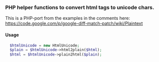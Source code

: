 ### PHP helper functions to convert html tags to unicode chars.

This is a PHP-port from the examples in the comments here: https://code.google.com/p/google-diff-match-patch/wiki/Plaintext

#### Usage
```php
  $htmlUnicode = new HtmlUnicode;
  $plain = $htmlUnicode->html2plain($html);
  $html = $htmlUnicode->plain2html($plain);
```
